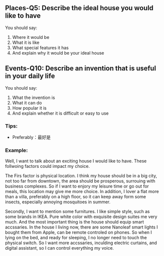 ## Places-Q5: Describe the ideal house you would like to have

You should say:

1. Where it would be
2. What it is like
3. What special features it has
4. And explain why it would be your ideal house

## Events-Q10: Describe an invention that is useful in your daily life

You should say:

1. What the invention is
2. What it can do
3. How popular it is
4. And explain whether it is difficult or easy to use

### Tips:

- Preferably：最好是

### Example:

Well, I want to talk about an exciting house I would like to have. These follwoing factors could impact my choice. 

The Firs factor is physical location. I think my house should be in a big city, not too far from downtown, the area should be prosperous, surrouing with business complexes. So if I want to enjory my leisure time or go out for meals, this location may give me more choice. In addition, I lover a flat more than a villa, preferably on a high floor, so it can keep away form some insects, especially annoying mosquitoes in summer.

Secondly, I want to mention some furnitures. I like simple style, such as some brands in IKEA. Pure white color with exquisite design suites me very much. And the most important thing is the house should equip smart accssaries. In the house I living now, there are some Nanoleaf smart lights I bought them from Apple, can be remote controled on phones. So when I lying on  the bed, and ready for sleeping, I no longer need to touch the physical switch. So I want more accssaries, inculding electric curtains, and digital assistant, so I can control everything my voice.